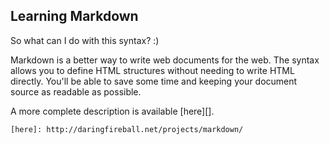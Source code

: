 Learning Markdown
-----------------
So what can I do with this syntax? :)

Markdown is a better way to write web documents for the web. The syntax allows
you to define HTML structures without needing to write HTML directly. You'll be
able to save some time and keeping your document source as readable as possible.

A more complete description is available [here][].

	[here]: http://daringfireball.net/projects/markdown/
